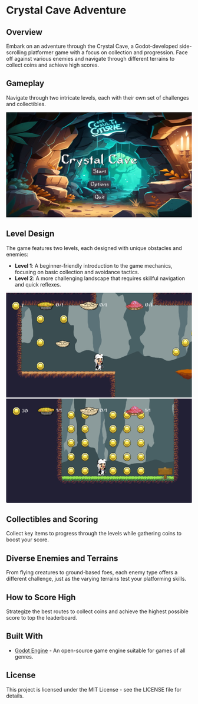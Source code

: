 # Crystal Cave Adventure

## Overview

Embark on an adventure through the Crystal Cave, a Godot-developed side-scrolling platformer game with a focus on collection and progression. Face off against various enemies and navigate through different terrains to collect coins and achieve high scores.

## Gameplay

Navigate through two intricate levels, each with their own set of challenges and collectibles. 

![Main Menu](Images/main%20menu.png)

## Level Design

The game features two levels, each designed with unique obstacles and enemies:

- **Level 1**: A beginner-friendly introduction to the game mechanics, focusing on basic collection and avoidance tactics.
- **Level 2**: A more challenging landscape that requires skillful navigation and quick reflexes.

![Game Scene 1](Images/game%20sence.png)
![Game Scene 2](Images/game%20sence2.png)

## Collectibles and Scoring

Collect key items to progress through the levels while gathering coins to boost your score.

## Diverse Enemies and Terrains

From flying creatures to ground-based foes, each enemy type offers a different challenge, just as the varying terrains test your platforming skills.

## How to Score High

Strategize the best routes to collect coins and achieve the highest possible score to top the leaderboard.

## Built With

- [Godot Engine](https://godotengine.org/) - An open-source game engine suitable for games of all genres.

## License

This project is licensed under the MIT License - see the LICENSE file for details.
